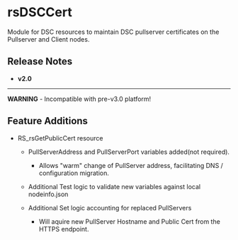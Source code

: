 rsDSCCert
===========
Module for DSC resources to maintain DSC pullserver certificates on the Pullserver and Client nodes.


Release Notes
-------------


- **v2.0**
----------

**WARNING** - Incompatible with pre-v3.0 platform!

Feature Additions
-----------------

- RS_rsGetPublicCert resource
	- PullServerAddress and PullServerPort variables added(not required).
		- Allows "warm" change of PullServer address, facilitating DNS / configuration migration.

	- Additional Test logic to validate new variables against local nodeinfo.json

	- Additional Set logic accounting for replaced PullServers
		- Will aquire new PullServer Hostname and Public Cert from the HTTPS endpoint.
